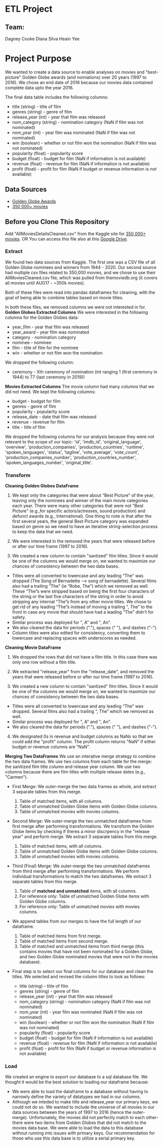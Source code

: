 # ETL Project

## Team:
Dagney Cooke
Diana Silva
Heain Yee

# Project Purpose
We wanted to create a data source to enable analyses on movies and "best-picture" Golden Globe awards (and nomiations) over 20 years (1997 to 2016). We chose an end date of 2016 because our movies data contained complete data upto the year 2016.

The final data table includes the following columns:
* title (string) - title of film
* genres (string) - genre of film
* release_year (int) - year that film was released
* nom_category (string) - nomination category (NaN if film was not nominated)
* nom_year (int) - year film was nominated (NaN if film was not nominated)
* win (boolean) - whether or not film won the nomination (NaN if film was not nominated)
* popularity (float) - popularity score
* budget (float) - budget for film (NaN if information is not available)
* revenue (float) - revenue for film (NaN if information is not available)
* profit (float) - profit for film (NaN if budget or revenue information is not available)

## Data Sources
* [Golden Globe Awards](https://www.kaggle.com/unanimad/golden-globe-awards)
* [350 000+ movies](https://www.kaggle.com/stephanerappeneau/350-000-movies-from-themoviedborg#AllMoviesDetailsCleaned.csv)

## Before you Clone This Repository
Add "AllMoviesDetailsCleaned.csv" from the Kaggle site for [350 000+ movies](https://www.kaggle.com/stephanerappeneau/350-000-movies-from-themoviedborg#AllMoviesDetailsCleaned.csv). 
OR You can access this file also at this [Google Drive](https://drive.google.com/drive/folders/1oxaFbyAWkC3LX9S5jFebvk79Q7vLa6ek).

### Extract

We found two data sources from Kaggle.  The first one was a CSV file of all Golden Globe nominees and winners from 1944 - 2020.  Our second source had multiple csv files related to 350,000 movies, and we chose to use their AllMoviesCleaned.csv file, which was pulled from themoviedb.org (it covers all movies until AUG17  - ~350k movies).  

Both of these files were read into pandas dataframes for cleaning, with the goal of being able to combine tables based on movie titles.

In both these files, we removed columns we were not interested in for.
**Golden Globes Extracted Columns**
We were interested in the following columns for the Golden Globes data: 
* year_film - year that film was released
* year_award - year film was nominated
* category - nomination category
* nominee - nominee
* film - title of film for the nominee
* win - whether or not film won the nomination

We dropped the following column:
* ceremony - Xth ceremony of nomination (int ranging 1 (first ceremony in 1944) to 77 (last ceremony in 2019))

**Movies Extracted Columns**
The movie column had many columns that we did not need. We kept the following columns:
* budget - budget for film 
* genres - genre of film
* popularity - popularity score
* release_date - date that film was released
* revenue - revenue for film
* title - title of film

We dropped the following columns for our analysis because they were not relevant to the scope of our topic: 'id', 'imdb_id', 'original_language', 'overview', 'production_companies', 'production_countries', 'runtime', 'spoken_languages', 'status', 'tagline', 'vote_average', 'vote_count', 'production_companies_number', 'production_countries_number', 'spoken_languages_number', 'original_title'.

### Transform

**Cleaning Golden Globes DataFrame**

1. We kept only the categories that were about “Best Picture” of the year, leaving only the nominees and winner of the main movie categories each year. There were many other categories that were not "Best Picture" (e.g.,for specific actors/actresses, sound production) and defunct awards (e.g., International). One thing to note is that after the first several years, the general Best Picture category was expanded based on genre so we need to have an iterative string-selection process to keep the data that we need.  

2. We were interested in the removed the years that were released before or after our time frame (1997 to 2016).

3. We created a new column to contain "santized" film titles. Since it would be one of the columns we would merge on, we wanted to maximize our chances of consistency between the two data bases.
 * Titles were all converted to lowercase and any leading “The” was dropped (The Song of Bernadette --> song of bernadette). Several films also had a trailing “The” (ie “Robe, The”) which we removed as well.  These “The”s were stripped based on being the first four characters of the string or the last five characters of the string in order to avoid stripping any internal “The”s from any other movie titles.  We chose to get rid of any leading “The”s instead of moving a trailing “, The” to the front in case any movie that should have had a leading “The” didn’t for safety.
 * Similar process was deployed for ", A" and ", An".
 *  We also cleared the data for periods ("."), spaces (" "), and dashes ("-").
 * Column titles were also edited for consistency, converting them to lowercase and replacing spaces with underscores as needed.

**Cleaning Movie DataFrame**

1. We dropped the rows that did not have a film title. In this case there was only one row without a film title.

2. We extracted "release_year" from the "release_date", and removed the years that were released before or after our time frame (1997 to 2016).

3. We created a new column to contain "santized" film titles. Since it would be one of the columns we would merge on, we wanted to maximize our chances of consistency between the two data bases.
 * Titles were all converted to lowercase and any leading “The” was dropped. Several films also had a trailing “, The” which we removed as well.  
 * Similar process was deployed for ", A" and ", An".
 * We also cleared the data for periods ("."), spaces (" "), and dashes ("-").

4. We designated 0s in revenue and budget columns as NaNs so that we could add the "profit" column. The profit column returns "NaN" if either budget or revenue columns are "NaN".

**Merging Two DataFrames**
We use an interative merge strategy to combine the two data frames. We use two columns from each table for the merge: the sanitized film title column and release year column. We use two columns because there are film titles with multiple release dates (e.g., "Carmen"). 

* First Merge: We outer-merge the two data frames as whole, and extract 3 separate tables from this merge.
    1. Table of matched items, with all columns.
    2. Table of unmatched Golden Globe items with Golden Globe columns.
    3. Table of unmatched movies with movies columns.

* Second Merge: We outer-merge the two unmatched dataframes from first merge after performing transformations. We transform the Golden Globe items by checking if theres a minor discrpency in the "release year" and perform merge. We extract 3 separate tables from this merge.
    1. Table of matched items, with all columns.
    2. Table of unmatched Golden Globe items with Golden Globe columns.
    3. Table of unmatched movies with movies columns.

* Third (Final) Merge: We outer-merge the two unmatched dataframes from third merge after performing transformations. We perform individual transformations to match the two dataframes. We extract 3 separate tables from this merge.
    1. Table of **matched and unmatched** items, with all columns.
    2. For reference only: Table of unmatched Golden Globe items with Golden Globe columns.
    3. For reference only: Table of unmatched movies with movies columns.

* We append tables from our merges to have the full length of our dataframe.
    1. Table of matched items from first merge.
    2. Table of matched items from second merge.
    3. Table of matched and unmatched items from third merge (this contains movies that have not been nominated for a Golden Globe, and two Golden Globe nominated movies that were not in the movies database).

* Final step is to select our final columns for our database and clean the titles. We selected and revised the column titles to look as follows:
    * title (string) - title of film
    * genres (string) - genre of film
    * release_year (int) - year that film was released
    * nom_category (string) - nomination category (NaN if film was not nominated)
    * nom_year (int) - year film was nominated (NaN if film was not nominated)
    * win (boolean) - whether or not film won the nomination (NaN if film was not nominated)
    * popularity (float) - popularity score
    * budget (float) - budget for film (NaN if information is not available)
    * revenue (float) - revenue for film (NaN if information is not available)
    * profit (float) - profit for film (NaN if budget or revenue information is not available)

### Load
We created an engine to export our database to a sql database file. We thought it would be the best solution to loading our dataframe because:
* We were able to load the dataframe to a database without having to narrowly define the variety of datatypes we had in our columns.
* Although we inteded to make title and release_year our primary keys, we could not do so. We wanted to include the universe of all movies in our data sources between the years of 1997 to 2016 (hence the outer-merge). Unfortunately, the movies did not perfectly match to each other- there were two items from Golden Globes that did not match to the movies data base. We were able to load the data to this database without running into issues with primary keys. Our recommendation for those who use this data base is to utilize a serial primary key.